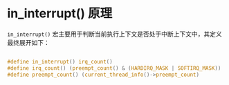 # in_interrupt() 原理

`in_interrupt()` 宏主要用于判断当前执行上下文是否处于中断上下文中，其定义最终展开如下：

```c

#define in_interrupt() irq_count()
#define irq_count() (preempt_count() & (HARDIRQ_MASK | SOFTIRQ_MASK))
#define preempt_count() (current_thread_info()->preempt_count)

```
